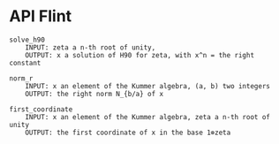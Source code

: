 # API Flint

    solve_h90
        INPUT: zeta a n-th root of unity, 
        OUTPUT: x a solution of H90 for zeta, with x^n = the right constant
    
    norm_r
        INPUT: x an element of the Kummer algebra, (a, b) two integers
        OUTPUT: the right norm N_{b/a} of x
    
    first_coordinate
        INPUT: x an element of the Kummer algebra, zeta a n-th root of unity
        OUTPUT: the first coordinate of x in the base 1⊗zeta
